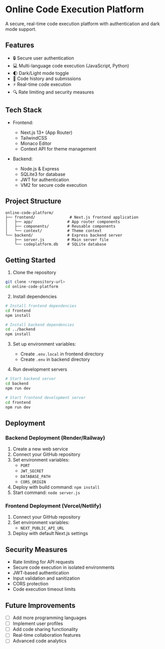 # Online Code Execution Platform

A secure, real-time code execution platform with authentication and dark mode support.

## Features

- 🔒 Secure user authentication
- 💻 Multi-language code execution (JavaScript, Python)
- 🌓 Dark/Light mode toggle
- 📝 Code history and submissions
- ⚡ Real-time code execution
- 🔍 Rate limiting and security measures

## Tech Stack

- Frontend:
  - Next.js 13+ (App Router)
  - TailwindCSS
  - Monaco Editor
  - Context API for theme management

- Backend:
  - Node.js & Express
  - SQLite3 for database
  - JWT for authentication
  - VM2 for secure code execution

## Project Structure

```
online-code-platform/
├── frontend/               # Next.js frontend application
│   ├── app/               # App router components
│   ├── components/        # Reusable components
│   └── context/           # Theme context
└── backend/               # Express backend server
    ├── server.js          # Main server file
    └── codeplatform.db    # SQLite database
```

## Getting Started

1. Clone the repository
```bash
git clone <repository-url>
cd online-code-platform
```

2. Install dependencies
```bash
# Install frontend dependencies
cd frontend
npm install

# Install backend dependencies
cd ../backend
npm install
```

3. Set up environment variables:
   - Create `.env.local` in frontend directory
   - Create `.env` in backend directory

4. Run development servers
```bash
# Start backend server
cd backend
npm run dev

# Start frontend development server
cd frontend
npm run dev
```

## Deployment

### Backend Deployment (Render/Railway)

1. Create a new web service
2. Connect your GitHub repository
3. Set environment variables:
   - `PORT`
   - `JWT_SECRET`
   - `DATABASE_PATH`
   - `CORS_ORIGIN`
4. Deploy with build command: `npm install`
5. Start command: `node server.js`

### Frontend Deployment (Vercel/Netlify)

1. Connect your GitHub repository
2. Set environment variables:
   - `NEXT_PUBLIC_API_URL`
3. Deploy with default Next.js settings

## Security Measures

- Rate limiting for API requests
- Secure code execution in isolated environments
- JWT-based authentication
- Input validation and sanitization
- CORS protection
- Code execution timeout limits

## Future Improvements

- [ ] Add more programming languages
- [ ] Implement user profiles
- [ ] Add code sharing functionality
- [ ] Real-time collaboration features
- [ ] Advanced code analytics

